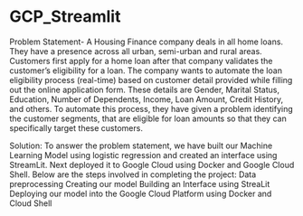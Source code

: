 # GCP_Streamlit


Problem Statement- 
A Housing Finance company deals in all home loans. They have a presence across all urban, semi-urban and rural areas. Customers first apply for a home loan after that company validates the customer’s eligibility for a loan. The company wants to automate the loan eligibility process (real-time) based on customer detail provided while filling out the online application form. These details are Gender, Marital Status, Education, Number of Dependents, Income, Loan Amount, Credit History, and others. To automate this process, they have given a problem identifying the customer segments, that are eligible for loan amounts so that they can specifically target these customers. 

Solution:
To answer the problem statement, we have built our Machine Learning Model using logistic regression and created an interface using StreamLit. Next deployed it to Google Cloud using Docker and Google Cloud Shell.  Below are the steps involved in completing the project:
Data preprocessing 
Creating our model
Building an Interface using StreaLit
Deploying our model into the Google Cloud Platform using Docker and Cloud Shell

